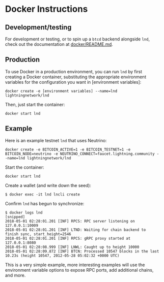 # Docker Instructions

## Development/testing

For development or testing, or to spin up a `btcd` backend alongside `lnd`,
check out the documentation at [docker/README.md](docker/README.md).

## Production

To use Docker in a production environment, you can run `lnd` by first creating
a Docker container, substituting the appropriate environment variables for the
configuration you want in [environment variables]:

```
docker create -e [environment variables] --name=lnd lightningnetwork/lnd
```

Then, just start the container:

```
docker start lnd
```

## Example

Here is an example testnet `lnd` that uses Neutrino:

```
docker create -e BITCOIN_ACTIVE=1 -e BITCOIN_TESTNET=1 -e BITCOIN_NODE=neutrino -e NEUTRINO_CONNECT=faucet.lightning.community --name=lnd lightningnetwork/lnd
```

Start the container:

```
docker start lnd
```

Create a wallet (and write down the seed):

```
$ docker exec -it lnd lncli create
```

Confirm `lnd` has begun to synchronize:

```
$ docker logs lnd
[snipped]
2018-05-01 02:28:01.201 [INF] RPCS: RPC server listening on 127.0.0.1:10009
2018-05-01 02:28:01.201 [INF] LTND: Waiting for chain backend to finish sync, start_height=2546
2018-05-01 02:28:01.201 [INF] RPCS: gRPC proxy started at 127.0.0.1:8080
2018-05-01 02:28:08.999 [INF] LNWL: Caught up to height 10000
2018-05-01 02:28:09.872 [INF] BTCN: Processed 10547 blocks in the last 10.23s (height 10547, 2012-05-28 05:02:32 +0000 UTC)
```

This is a very simple example, more interesting examples will use the environment
variable options to expose RPC ports, add additional chains, and more.
